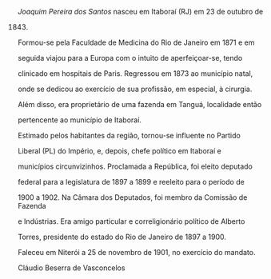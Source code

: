 

*Joaquim Pereira dos Santos* nasceu em Itaboraí (RJ) em 23 de outubro de

1843.



Formou-se pela Faculdade de Medicina do Rio de Janeiro em 1871 e em

seguida viajou para a Europa com o intuito de aperfeiçoar-se, tendo

clinicado em hospitais de Paris. Regressou em 1873 ao município natal,

onde se dedicou ao exercício de sua profissão, em especial, à cirurgia.

Além disso, era proprietário de uma fazenda em Tanguá, localidade então

pertencente ao município de Itaboraí.



Estimado pelos habitantes da região, tornou-se influente no Partido

Liberal (PL) do Império, e, depois, chefe político em Itaboraí e

municípios circunvizinhos. Proclamada a República, foi eleito deputado

federal para a legislatura de 1897 a 1899 e reeleito para o período de

1900 a 1902. Na Câmara dos Deputados, foi membro da Comissão de Fazenda

e Indústrias. Era amigo particular e correligionário político de Alberto

Torres, presidente do estado do Rio de Janeiro de 1897 a 1900.



Faleceu em Niterói a 25 de novembro de 1901, no exercício do mandato.



Cláudio Beserra de Vasconcelos



